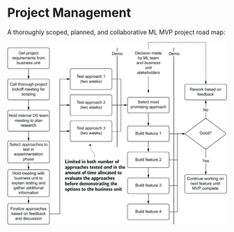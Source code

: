 # Project Management

A thoroughly scoped, planned, and collaborative ML MVP project road map:

![](/img/ds_proj_mgmt_1.png)